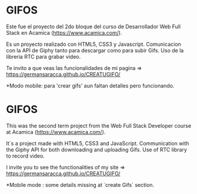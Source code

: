 # GIFOS
Este fue el proyecto del 2do bloque del curso de Desarrollador Web Full Stack en Acamica (https://www.acamica.com/).

Es un proyecto realizado con HTML5, CSS3  y Javascript. Comunicacion con la API de Giphy tanto para descargar como para subir Gifs.
Uso de la libreria RTC para grabar video.

Te invito a que veas las funcionalidades de mi pagina =>  https://germansaracca.github.io/CREATUGIFO/  

*Modo mobile: para 'crear gifs' aun faltan detalles pero funcionando.


# GIFOS
This was the second term project from the Web Full Stack Developer course at Acamica (https://www.acamica.com/).

It´s a project made with HTML5, CSS3 and JavaScript. Communication with the Giphy API for both downloading and uploading Gifs.
Use of RTC library to record video.

I invite you to see the functionalities of my site => https://germansaracca.github.io/CREATUGIFO/ 

*Mobile mode : some details missing at ´create Gifs´ section.

 

